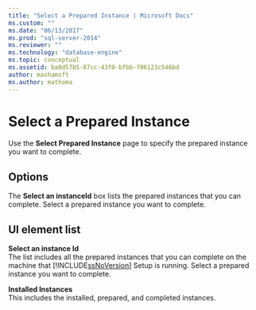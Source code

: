 ```yaml
---
title: "Select a Prepared Instance | Microsoft Docs"
ms.custom: ""
ms.date: "06/13/2017"
ms.prod: "sql-server-2014"
ms.reviewer: ""
ms.technology: "database-engine"
ms.topic: conceptual
ms.assetid: ba0d57b5-87cc-43f0-bfbb-f06123c546bd
author: mashamsft
ms.author: mathoma
---
```

# Select a Prepared Instance
  Use the **Select Prepared Instance** page to specify the prepared instance you want to complete.  
  
## Options  
 The **Select an instanceId** box lists the prepared instances that you can complete. Select a prepared instance you want to complete.  
  
## UI element list  
 **Select an instance Id**  
 The list includes all the prepared instances that you can complete on the machine that [!INCLUDE[ssNoVersion](../../includes/ssnoversion-md.md)] Setup is running. Select a prepared instance you want to complete.  
  
 **Installed Instances**  
 This includes the installed, prepared, and completed instances.  
  
  
